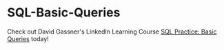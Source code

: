 # SQL-Basic-Queries
Check out David Gassner's LinkedIn Learning Course [SQL Practice: Basic Queries](https://www.linkedin.com/learning/sql-practice-basic-queries/) today!
